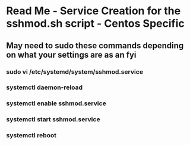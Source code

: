 # Read Me - Service Creation for the sshmod.sh script - Centos Specific

## May need to sudo these commands depending on what your settings are as an fyi

### sudo vi /etc/systemd/system/sshmod.service

### systemctl daemon-reload

### systemctl enable sshmod.service

### systemctl start sshmod.service

### systemctl reboot
